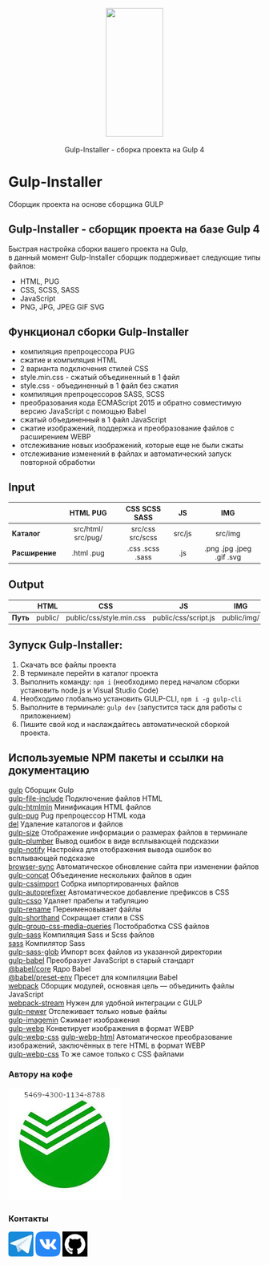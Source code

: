 <p align="center">
  <a href="https://github.com/ZhekaRaush/Gulp-Installer">
    <img height="257" width="114" src="https://raw.githubusercontent.com/gulpjs/artwork/master/gulp-2x.png">
  </a>
  <p align="center">Gulp-Installer - cборка проекта на Gulp 4</p>
</p>

# Gulp-Installer
Сборщик проекта на основе сборщика GULP

## Gulp-Installer - сборщик проекта на базе Gulp 4
Быстрая настройка сборки вашего проекта на Gulp,    
в данный момент Gulp-Installer сборщик поддерживает следующие типы файлов:
- HTML, PUG    
- CSS, SCSS, SASS    
- JavaScript    
- PNG, JPG, JPEG GIF SVG    

## Функционал сборки Gulp-Installer
- компиляция препроцессора PUG
- сжатие и компиляция HTML
- 2 варианта подключения стилей CSS
- style.min.css - сжатый объединенный в 1 файл
- style.css - объединенный в 1 файл без сжатия
- компиляция препроцессоров SASS, SCSS
- преобразования кода ECMAScript 2015 и обратно совместимую версию JavaScript с помощью Babel
- сжатый объединенный в 1 файл JavaScript
- сжатие изображений, поддержка и преобразование файлов с расширением WEBP
- отслеживание новых изображений, которые еще не были сжаты
- отслеживание изменений в файлах и автоматический запуск повторной обработки

## Input
|                |      HTML PUG         |   CSS SCSS SASS  |    JS     |             IMG           |
|:---------------|:---------------------:|:----------------:|:---------:|:-------------------------:|
| **Каталог**    | src/html/ src/pug/    | src/css src/scss | src/js    | src/img                   |
| **Расширение** | .html .pug            | .css .scss .sass | .js       | .png .jpg .jpeg .gif .svg |

## Output
|           |   HTML  |             CSS            |          JS          |     IMG     |
|:---------:|:-------:|:--------------------------:|:--------------------:|:-----------:|
| **Путь**  | public/ | public/css/style.min.css   | public/css/script.js | public/img/ |

## Зупуск Gulp-Installer:  
1. Скачать все файлы проекта  
2. В терминале перейти в каталог проекта  
3. Выполнить команду: `npm i` (необходимо перед началом сборки установить node.js и Visual Studio Code)  
4. Необходимо глобально установить GULP-CLI, `npm i -g gulp-cli`
5. Выполните в терминале: `gulp dev` (запустится таск для работы с приложением)  
6. Пишите свой код и наслаждайтесь автоматической сборкой проекта.  

## Используемые NPM пакеты и ссылки на документацию
[gulp](https://www.npmjs.com/package/gulp) Сборщик Gulp    
[gulp-file-include](https://www.npmjs.com/package/gulp-file-include) Подключение файлов HTML    
[gulp-htmlmin](https://www.npmjs.com/package/gulp-htmlmin) Минификация HTML файлов    
[gulp-pug](https://www.npmjs.com/package/gulp-pug) Pug препроцессор HTML кода    
[del](https://www.npmjs.com/package/del) Удаление каталогов и файлов    
[gulp-size](https://www.npmjs.com/package/gulp-size) Отображение информации о размерах файлов в терминале    
[gulp-plumber](https://www.npmjs.com/package/gulp-plumber) Вывод ошибок в виде всплывающей подсказки    
[gulp-notify](https://www.npmjs.com/package/gulp-notify) Настройка для отображения вывода ошибок во всплывающей подсказке    
[browser-sync](https://browsersync.io/docs/gulp) Автоматическое обновление сайта при изменении файлов    
[gulp-concat](https://www.npmjs.com/package/gulp-concat) Объединение нескольких файлов в один    
[gulp-cssimport](https://www.npmjs.com/package/gulp-cssimport) Собрка импортированных файлов    
[gulp-autoprefixer](https://www.npmjs.com/package/gulp-autoprefixer) Автоматическое добавление префиксов в CSS    
[gulp-csso](https://www.npmjs.com/package/gulp-csso) Удаляет прабелы и табуляцию    
[gulp-rename](https://www.npmjs.com/package/gulp-rename) Переименовывает файлы    
[gulp-shorthand](https://www.npmjs.com/package/gulp-shorthand) Сокращает стили в CSS    
[gulp-group-css-media-queries](https://www.npmjs.com/package/gulp-group-css-media-queries) Постобработка CSS файлов    
[gulp-sass](https://www.npmjs.com/package/gulp-sass) Компиляция Sass и Scss файлов    
[sass](https://www.npmjs.com/package/sass) Компилятор Sass    
[gulp-sass-glob](https://www.npmjs.com/package/gulp-sass-glob) Импорт всех файлов из указанной директории    
[gulp-babel](https://www.npmjs.com/package/gulp-babel) Преобразует JavaScript в старый стандарт    
[@babel/core](https://www.npmjs.com/package/@babel/core) Ядро Babel    
[@babel/preset-env](https://www.npmjs.com/package/@babel/preset-env) Пресет для компиляции Babel    
[webpack](https://www.npmjs.com/package/webpack) Cборщик модулей, основная цель — объединить файлы JavaScript    
[webpack-stream](https://www.npmjs.com/package/webpack-stream) Нужен для удобной интеграции с GULP    
[gulp-newer](https://www.npmjs.com/package/gulp-newer) Отслеживает только новые файлы    
[gulp-imagemin](https://www.npmjs.com/package/gulp-imagemin) Сжимает изображения     
[gulp-webp](https://www.npmjs.com/package/gulp-webp) Конветирует изображения в формат WEBP    
[gulp-webp-css](https://www.npmjs.com/package/gulp-webp-css) 
[gulp-webp-html](https://www.npmjs.com/package/gulp-webp-html) Автоматическое преобразование изображений, заключённых в теге HTML в формат WEBP    
[gulp-webp-css](https://www.npmjs.com/package/gulp-webp-css) То же самое только c CSS файлами    


### Автору на кофе
![Сбер VISA](https://github.com/ZhekaRaush/Gulp-Installer/blob/main/src/img/sber.jpg)

### Контакты
[![Telegram](https://github.com/ZhekaRaush/Gulp-Installer/blob/main/src/img/telegram.webp)](https://t.me/ZhekaRaush)
[![VK](https://github.com/ZhekaRaush/Gulp-Installer/blob/main/src/img/vk.png)](https://vk.com/id528175475)
[![GitHub](https://github.com/ZhekaRaush/Gulp-Installer/blob/main/src/img/github.webp)](https://github.com/ZhekaRaush)